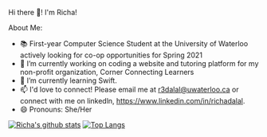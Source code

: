 Hi there 👋! I'm Richa! 

About Me: 

- 📚 First-year Computer Science Student at the University of Waterloo actively looking for co-op opportunities for Spring 2021
- 🔭 I’m currently working on coding a website and tutoring platform for my non-profit organization, Corner Connecting Learners
- 🌱 I’m currently learning Swift. 
- 📫 I'd love to connect! Please email me at r3dalal@uwaterloo.ca or connect with me on linkedln, https://www.linkedin.com/in/richadalal.
- 😄 Pronouns: She/Her

[![Richa's github stats](https://github-readme-stats.vercel.app/api?username=richadalal)](https://github.com/richadalal/github-readme-stats)
[![Top Langs](https://github-readme-stats.vercel.app/api/top-langs/?username=richadalal&layout=compact)](https://github.com/richadalal/github-readme-stats)

